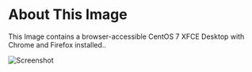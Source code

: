 # About This Image

This Image contains a browser-accessible CentOS 7 XFCE Desktop with Chrome and Firefox installed..

![Screenshot][Image_Screenshot]

[Image_Screenshot]: https://f.hubspotusercontent30.net/hubfs/5856039/dockerhub/image-screenshots/centos-7-desktop.png "Image Screenshot"